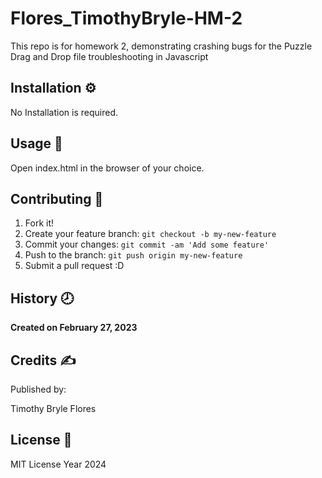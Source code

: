 # Flores_TimothyBryle-HM-2
This repo is for homework 2, demonstrating crashing bugs for the Puzzle Drag and Drop file troubleshooting in Javascript 



## Installation :gear:

No Installation is required.

## Usage :hammer:

Open index.html in the browser of your choice.

## Contributing :bookmark:

1. Fork it!
2. Create your feature branch: `git checkout -b my-new-feature`
3. Commit your changes: `git commit -am 'Add some feature'`
4. Push to the branch: `git push origin my-new-feature`
5. Submit a pull request :D

## History :clock8:

**Created on February 27, 2023**

## Credits :writing_hand:
Published by:

Timothy Bryle Flores

## License :page_facing_up:

MIT License Year 2024
